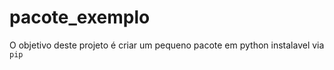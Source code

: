 # pacote_exemplo

O objetivo deste projeto é criar um pequeno pacote em python instalavel via `pip`
